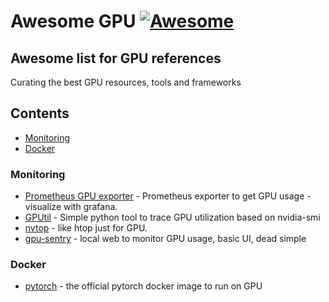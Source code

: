 # Awesome GPU [![Awesome](https://cdn.rawgit.com/sindresorhus/awesome/d7305f38d29fed78fa85652e3a63e154dd8e8829/media/badge.svg)](https://github.com/sindresorhus/awesome)

## Awesome list for GPU references

Curating the best GPU resources, tools and frameworks

## Contents

- [Monitoring](#moniroting)
- [Docker](#docker)

### Monitoring

- [Prometheus GPU exporter](https://github.com/NVIDIA/gpu-monitoring-tools/tree/master/exporters/prometheus-dcgm) - Prometheus exporter to get GPU usage - visualize with grafana.
- [GPUtil](https://github.com/anderskm/gputil) - Simple python tool to trace GPU utilization based on nvidia-smi
- [nvtop](https://github.com/Syllo/nvtop) - like htop just for GPU.
- [gpu-sentry](https://github.com/jacenkow/gpu-sentry) - local web to monitor GPU usage, basic UI, dead simple

### Docker

- [pytorch](https://hub.docker.com/r/pytorch/pytorch) - the official pytorch docker image to run on GPU
